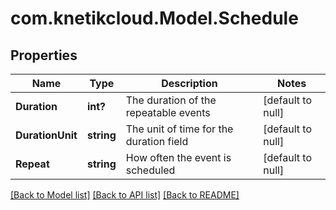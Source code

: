 # com.knetikcloud.Model.Schedule
## Properties

Name | Type | Description | Notes
------------ | ------------- | ------------- | -------------
**Duration** | **int?** | The duration of the repeatable events | [default to null]
**DurationUnit** | **string** | The unit of time for the duration field | [default to null]
**Repeat** | **string** | How often the event is scheduled | [default to null]

[[Back to Model list]](../README.md#documentation-for-models) [[Back to API list]](../README.md#documentation-for-api-endpoints) [[Back to README]](../README.md)

